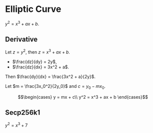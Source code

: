 # Elliptic Curve

$y^2 = x^3 + ax + b$.

## Derivative

Let $z = y^2$, then $z = x^3 + ax + b$.

- $\frac{dz}{dy} = 2y$,
- $\frac{dz}{dx} = 3x^2 + a$.

Then $\frac{dy}{dx} = \frac{3x^2 + a}{2y}$.

Let $m = \frac{3x_0^2}{2y_0}$ and $c = y_0 - mx_0$. 

$$\begin{cases}
  y = mx + c\\
  y^2 = x^3 + ax + b
\end{cases}$$

## Secp256k1

$y^2 = x^3 + 7$
